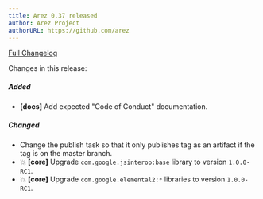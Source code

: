 ```yaml
---
title: Arez 0.37 released
author: Arez Project
authorURL: https://github.com/arez
---
```


[Full Changelog](https://github.com/arez/arez/compare/v0.36...v0.37)

Changes in this release:

##### Added
* **\[docs\]** Add expected "Code of Conduct" documentation.

##### Changed
* Change the publish task so that it only publishes tag as an artifact if the tag is on the master branch.
* 💥 **\[core\]** Upgrade `com.google.jsinterop:base` library to version `1.0.0-RC1`.
* 💥 **\[core\]** Upgrade `com.google.elemental2:*` libraries to version `1.0.0-RC1`.
